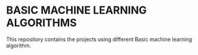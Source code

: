 # BASIC MACHINE LEARNING ALGORITHMS 

This repository contains the projects using different Basic machine learning algorithm.

